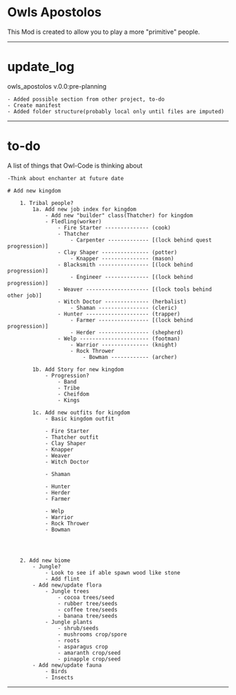 # Owls Apostolos
This Mod is created to allow you to play a more "primitive" people.
_____________________________________________________________________________________


# update_log
owls_apostolos v.0.0:pre-planning
    
    - Added possible section from other project, to-do
    - Create manifest
    - Added folder structure(probably local only until files are imputed)
_____________________________________________________________________________________
# to-do
A list of things that Owl-Code is thinking about

    -Think about enchanter at future date
    
    # Add new kingdom
    
        1. Tribal people?
            1a. Add new job index for kingdom
                - Add new "builder" class(Thatcher) for kingdom
                - Fledling(worker)
                    - Fire Starter -------------- (cook)
                    - Thatcher
                        - Carpenter ------------- [(lock behind quest progression)]
                    - Clay Shaper --------------- (potter)
                        - Knapper --------------- (mason)
                    - Blacksmith ---------------- [(lock behind progression)]
                        - Engineer -------------- [(lock behind progression)]
                    - Weaver -------------------- [(lock tools behind other job)]
                    - Witch Doctor -------------- (herbalist)
                        - Shaman ---------------- (cleric)
                    - Hunter -------------------- (trapper)
                        - Farmer ---------------- [(lock behind progression)]
                        - Herder ---------------- (shepherd)
                    - Welp ---------------------- (footman)
                        - Warrior --------------- (knight)
                        - Rock Thrower
                            - Bowman ------------ (archer)
                    
            1b. Add Story for new kingdom
                - Progression?
                    - Band
                    - Tribe
                    - Cheifdom
                    - Kings
                    
            1c. Add new outfits for kingdom
                - Basic kingdom outfit

                - Fire Starter
                - Thatcher outfit
                - Clay Shaper
                - Knapper
                - Weaver
                - Witch Doctor

                - Shaman

                - Hunter
                - Herder
                - Farmer

                - Welp
                - Warrior
                - Rock Thrower
                - Bowman


                
            
        2. Add new biome
            - Jungle?
                - Look to see if able spawn wood like stone
                - Add flint
            - Add new/update flora
                - Jungle trees
                    - cocoa trees/seed
                    - rubber tree/seeds
                    - coffee tree/seeds
                    - banana tree/seeds
                - Jungle plants
                    - shrub/seeds
                    - mushrooms crop/spore
                    - roots
                    - asparagus crop
                    - amaranth crop/seed
                    - pinapple crop/seed
            - Add new/update fauna
                - Birds
                - Insects
_____________________________________________________________________________________